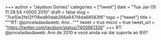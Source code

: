 
+++
author = "Jaydson Gomes"
categories = ["tweet"]
date = "Tue Jan 05 11:28:54 +0000 2010"
draft = false
slug = "7ce10e2fe12f118ed80dab266e647f4da68583f6"
tags = ["tweet"]
title = """RT: @pinceladasdaweb: Ano..."""
tweet = true
micro = true
tweet_url = "https://twitter.com/jaydson/status/7400661326"
+++
RT: @pinceladasdaweb: Ano de 2010 e você ainda vai dar suporte ao IE6?
